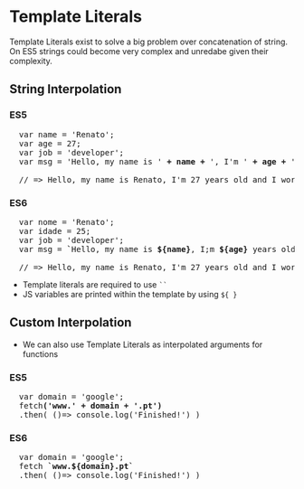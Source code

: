 # Template Literals

Template Literals exist to solve a big problem over concatenation of string. On ES5 strings could become very complex and unredabe given their complexity.


## String Interpolation

### ES5
<pre>
  var name = 'Renato';
  var age = 27;
  var job = 'developer';
  var msg = 'Hello, my name is ' <b>+ name +</b> ', I'm ' <b>+ age +</b> ' years old and I work as a ' <b>+ job +</b> '.';

  // => Hello, my name is Renato, I'm 27 years old and I work as a developer.
</pre>

### ES6
<pre>
  var nome = 'Renato';
  var idade = 25;
  var job = 'developer';
  var msg = <b>`</b>Hello, my name is <b>${name}</b>, I;m <b>${age}</b> years old ad I work as a <b>${job}</b><b>`</b>

  // => Hello, my name is Renato, I'm 27 years old and I work as a developer.
</pre>

- Template literals are required to use ` `` `
- JS variables are printed within the template by using `${ }`

## Custom Interpolation

- We can also use Template Literals as interpolated arguments for functions

### ES5
<pre>
  var domain = 'google';
  fetch<b>('www.' + domain + '.pt')</b>
  .then( ()=> console.log('Finished!') )
</pre>

### ES6
<pre>
  var domain = 'google';
  fetch <b>`www.${domain}.pt`</b>
  .then( ()=> console.log('Finished!') )
</pre>
